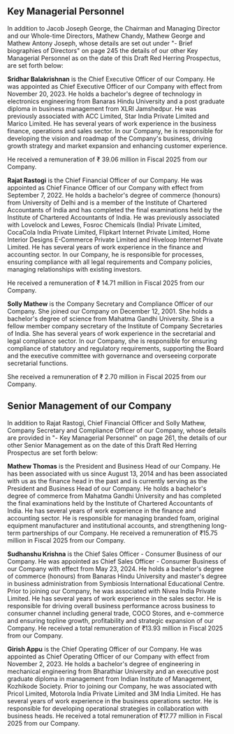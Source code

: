 ## Key Managerial Personnel

In addition to Jacob Joseph George, the Chairman and Managing Director and our Whole-time Directors, Mathew Chandy, Mathew George and Mathew Antony Joseph, whose details are set out under "- Brief biographies of Directors" on page 245 the details of our other Key Managerial Personnel as on the date of this Draft Red Herring Prospectus, are set forth below:

**Sridhar Balakrishnan** is the Chief Executive Officer of our Company. He was appointed as Chief Executive Officer of our Company with effect from November 20, 2023. He holds a bachelor's degree of technology in electronics engineering from Banaras Hindu University and a post graduate diploma in business management from XLRI Jamshedpur. He was previously associated with ACC Limited, Star India Private Limited and Marico Limited. He has several years of work experience in the business finance, operations and sales sector. In our Company, he is responsible for developing the vision and roadmap of the Company's business, driving growth strategy and market expansion and enhancing customer experience.

He received a remuneration of ₹ 39.06 million in Fiscal 2025 from our Company.

**Rajat Rastogi** is the Chief Financial Officer of our Company. He was appointed as Chief Finance Officer of our Company with effect from September 7, 2022. He holds a bachelor's degree of commerce (honours) from University of Delhi and is a member of the Institute of Chartered Accountants of India and has completed the final examinations held by the Institute of Chartered Accountants of India. He was previously associated with Lovelock and Lewes, Fosroc Chemicals (India) Private Limited, CocaCola India Private Limited, Flipkart Internet Private Limited, Home Interior Designs E-Commerce Private Limited and Hiveloop Internet Private Limited. He has several years of work experience in the finance and accounting sector. In our Company, he is responsible for processes, ensuring compliance with all legal requirements and Company policies, managing relationships with existing investors.

He received a remuneration of ₹ 14.71 million in Fiscal 2025 from our Company.

**Solly Mathew** is the Company Secretary and Compliance Officer of our Company. She joined our Company on December 12, 2001. She holds a bachelor's degree of science from Mahatma Gandhi University. She is a fellow member company secretary of the Institute of Company Secretaries of India. She has several years of work experience in the secretarial and legal compliance sector. In our Company, she is responsible for ensuring compliance of statutory and regulatory requirements, supporting the Board and the executive committee with governance and overseeing corporate secretarial functions.

She received a remuneration of ₹ 2.70 million in Fiscal 2025 from our Company.

## Senior Management of our Company

In addition to Rajat Rastogi, Chief Financial Officer and Solly Mathew, Company Secretary and Compliance Officer of our Company, whose details are provided in "- Key Managerial Personnel" on page 261, the details of our other Senior Management as on the date of this Draft Red Herring Prospectus are set forth below:

**Mathew Thomas** is the President and Business Head of our Company. He has been associated with us since August 13, 2014 and has been associated with us as the finance head in the past and is currently serving as the President and Business Head of our Company. He holds a bachelor's degree of commerce from Mahatma Gandhi University and has completed the final examinations held by the Institute of Chartered Accountants of India. He has several years of work experience in the finance and accounting sector. He is responsible for managing branded foam, original equipment manufacturer and institutional accounts, and strengthening long-term partnerships of our Company. He received a remuneration of ₹15.75 million in Fiscal 2025 from our Company.

**Sudhanshu Krishna** is the Chief Sales Officer - Consumer Business of our Company. He was appointed as Chief Sales Officer - Consumer Business of our Company with effect from May 23, 2024. He holds a bachelor's degree of commerce (honours) from Banaras Hindu University and master's degree in business administration from Symbiosis International Educational Centre. Prior to joining our Company, he was associated with Nivea India Private Limited. He has several years of work experience in the sales sector. He is responsible for driving overall business performance across business to consumer channel including general trade, COCO Stores, and e-commerce and ensuring topline growth, profitability and strategic expansion of our Company. He received a total remuneration of ₹13.93 million in Fiscal 2025 from our Company.

**Girish Appu** is the Chief Operating Officer of our Company. He was appointed as Chief Operating Officer of our Company with effect from November 2, 2023. He holds a bachelor's degree of engineering in mechanical engineering from Bharathiar University and an executive post graduate diploma in management from Indian Institute of Management, Kozhikode Society. Prior to joining our Company, he was associated with Pricol Limited, Motorola India Private Limited and 3M India Limited. He has several years of work experience in the business operations sector. He is responsible for developing operational strategies in collaboration with business heads. He received a total remuneration of ₹17.77 million in Fiscal 2025 from our Company.